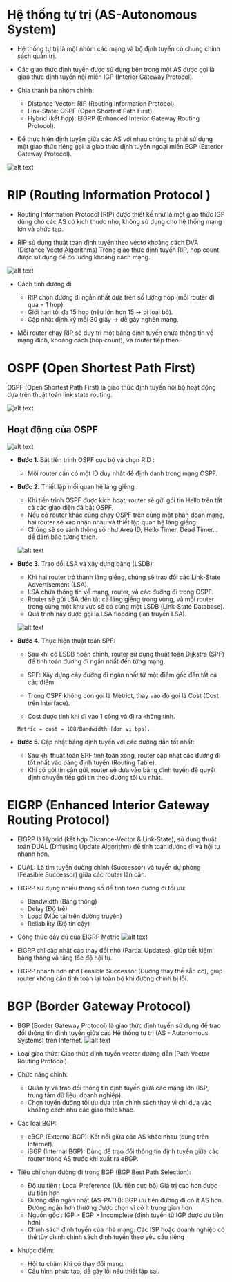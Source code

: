 # Hệ thống tự trị (AS-Autonomous System)

- Hệ thống tự trị là một nhóm các mạng và bộ định tuyến có chung chính sách quản trị.

- Các giao thức định tuyến được sử dụng bên trong một AS được gọi là giao thức định tuyến nội miền IGP (Interior Gateway Protocol).

 - Chia thành ba nhóm chính:
     - Distance-Vector: RIP (Routing Information Protocol).
    - Link-State: OSPF (Open Shortest Path First)
    - Hybrid (kết hợp): EIGRP (Enhanced Interior Gateway Routing Protocol).

- Để thực hiện định tuyến giữa các AS với nhau chúng ta phải sử dụng một giao thức riêng gọi là giao thức định tuyến ngoại miền EGP (Exterior Gateway Protocol).

![alt text](<../images/routing 2.png>)

# RIP (Routing Information Protocol )
- Routing Information Protocol (RIP) được thiết kế như là một giao thức IGP dùng cho các AS có kích thước nhỏ, không sử dụng cho hệ thống mạng lớn và phức tạp.

- RIP sử dụng thuật toán định tuyến theo véctơ khoảng cách DVA (Distance Vectơ Algorithms)
Trong giao thức định tuyến RIP, hop count được sử dụng để đo lường khoảng cách mạng.

![alt text](../images/RIP.png)

-  Cách tính đường đi
    - RIP chọn đường đi ngắn nhất dựa trên số lượng hop (mỗi router đi qua = 1 hop).
    - Giới hạn tối đa 15 hop (nếu lớn hơn 15 → bị loại bỏ).
    - Cập nhật định kỳ mỗi 30 giây → dễ gây nghẽn mạng.

- Mỗi router chạy RIP sẽ duy trì một bảng định tuyến chứa thông tin về mạng đích, khoảng cách (hop count), và router tiếp theo.

 # OSPF (Open Shortest Path First)
OSPF (Open Shortest Path First) là giao thức định tuyến nội bộ hoạt động dựa trên thuật toán link state routing.

![alt text](../images/OSPF.png)

## **Hoạt động của OSPF**

![alt text](../images/hđOSPF.png)

- **Bước 1.** Bật tiến trình OSPF cục bộ và chọn RID :
    - Mỗi router cần có một ID duy nhất để định danh trong mạng OSPF.
- **Bước 2.** Thiết lập mối quan hệ láng giềng : 
    - Khi tiến trình OSPF được kích hoạt, router sẽ gửi gói tin Hello trên tất cả các giao diện đã bật OSPF.
    - Nếu có router khác cũng chạy OSPF trên cùng một phân đoạn mạng, hai router sẽ xác nhận nhau và thiết lập quan hệ láng giềng.
    - Chúng sẽ so sánh thông số như Area ID, Hello Timer, Dead Timer… để đảm bảo tương thích.

    ![alt text](../images/tlqhlanggieng.png)

- **Bước 3.** Trao đổi LSA và xây dựng bảng (LSDB): 
    - Khi hai router trở thành láng giềng, chúng sẽ trao đổi các Link-State Advertisement (LSA).
    - LSA chứa thông tin về mạng, router, và các đường đi trong OSPF.
    - Router sẽ gửi LSA đến tất cả láng giềng trong vùng, và mỗi router trong cùng một khu vực sẽ có cùng một LSDB (Link-State Database).
    - Quá trình này được gọi là LSA flooding (lan truyền LSA).

    ![alt text](../images/tđthongtin.png)
    
- **Bước 4.** Thực hiện thuật toán SPF: 
    - Sau khi có LSDB hoàn chỉnh, router sử dụng thuật toán Dijkstra (SPF) để tính toán đường đi ngắn nhất đến từng mạng.

    - SPF:	Xây dựng cây đường đi ngắn nhất từ một điểm gốc đến tất cả các điểm.

    - Trong OSPF không còn gọi là Metrict, thay vào đó gọi là Cost (Cost trên interface).

    - Cost được tính khi đi vào 1 cổng và đi ra không tính.

    ```Metric = cost = 108/Bandwidth (đơn vị bps).```
- **Bước 5.** Cập nhật bảng định tuyến với các đường dẫn tốt nhất: 
    - Sau khi thuật toán SPF tính toán xong, router cập nhật các đường đi tốt nhất vào bảng định tuyến (Routing Table).
    - Khi có gói tin cần gửi, router sẽ dựa vào bảng định tuyến để quyết định chuyển tiếp gói tin theo đường tối ưu nhất.

# EIGRP (Enhanced Interior Gateway Routing Protocol)

- EIGRP là Hybrid (kết hợp Distance-Vector & Link-State), sử dụng thuật toán DUAL (Diffusing Update Algorithm) để tính toán đường đi và hội tụ nhanh hơn.

- DUAL: Là tìm tuyến đường chính (Successor) và tuyến dự phòng (Feasible Successor) giữa các router lân cận. 

- EIGRP sử dụng nhiều thông số để tính toán đường đi tối ưu:
    - Bandwidth (Băng thông)
    - Delay (Độ trễ)
    - Load (Mức tải trên đường truyền)
    - Reliability (Độ tin cậy)

- Công thức đầy đủ của EIGRP Metric
![alt text](../images/IEGRP.png)

- EIGRP chỉ cập nhật các thay đổi nhỏ (Partial Updates), giúp tiết kiệm băng thông và tăng tốc độ hội tụ.
- EIGRP nhanh hơn nhờ Feasible Successor (Đường thay thế sẵn có), giúp router không cần tính toán lại toàn bộ khi đường chính bị lỗi.

# BGP (Border Gateway Protocol)
- BGP (Border Gateway Protocol) là giao thức định tuyến sử dụng để trao đổi thông tin định tuyến giữa các Hệ thống tự trị (AS - Autonomous Systems) trên Internet.
![alt text](../images/BGP.jpeg)
- Loại giao thức: Giao thức định tuyến vector đường dẫn (Path Vector Routing Protocol).

- Chức năng chính:
    - Quản lý và trao đổi thông tin định tuyến giữa các mạng lớn (ISP, trung tâm dữ liệu, doanh nghiệp).
    - Chọn tuyến đường tối ưu dựa trên chính sách thay vì chỉ dựa vào khoảng cách như các giao thức khác.
    
- Các loại BGP:
    - eBGP (External BGP): Kết nối giữa các AS khác nhau (dùng trên Internet).
    - iBGP (Internal BGP): Dùng để trao đổi thông tin định tuyến giữa các router trong AS trước khi xuất ra eBGP.

- Tiêu chí chọn đường đi trong BGP (BGP Best Path Selection):
    - Độ ưu tiên : Local Preference (Ưu tiên cục bộ) Giá trị cao hơn được ưu tiên hơn
    - Đường dẫn ngắn nhất (AS-PATH): BGP ưu tiên đường đi có ít AS hơn. Đường ngắn hơn thường được chọn vì có ít trung gian hơn.
    - Nguồn gốc : IGP > EGP > Incomplete (định tuyến từ IGP được ưu tiên hơn)
    - Chính sách định tuyến của nhà mạng: Các ISP hoặc doanh nghiệp có thể tùy chỉnh chính sách định tuyến theo yêu cầu riêng

- Nhược điểm:
    - Hội tụ chậm khi có thay đổi mạng.
    - Cấu hình phức tạp, dễ gây lỗi nếu thiết lập sai.

